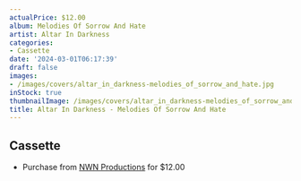 ```yaml
---
actualPrice: $12.00
album: Melodies Of Sorrow And Hate
artist: Altar In Darkness
categories:
- Cassette
date: '2024-03-01T06:17:39'
draft: false
images:
- /images/covers/altar_in_darkness-melodies_of_sorrow_and_hate.jpg
inStock: true
thumbnailImage: /images/covers/altar_in_darkness-melodies_of_sorrow_and_hate-thumb.jpg
title: Altar In Darkness - Melodies Of Sorrow And Hate
---
```


## Cassette
* Purchase from [NWN Productions](http://shop.nwnprod.com/index.php?route=product/product&path=73&product_id=38571&sort=pd.name&order=ASC) for $12.00
